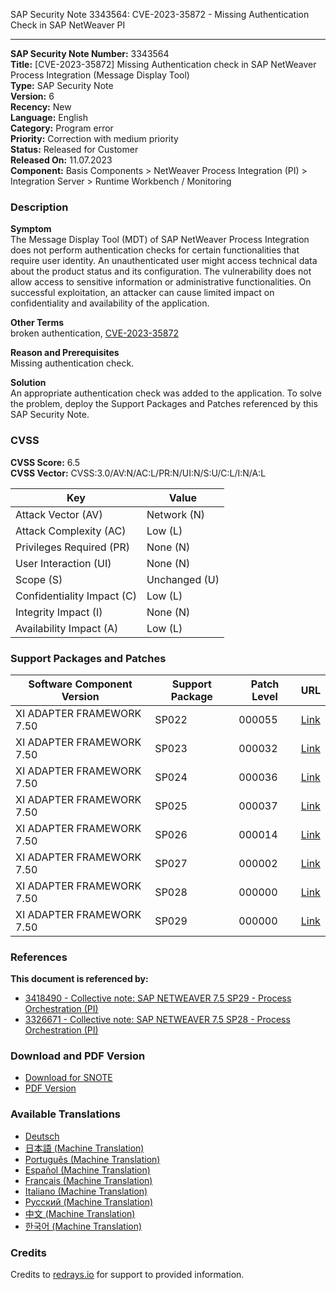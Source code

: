 SAP Security Note 3343564: CVE-2023-35872 - Missing Authentication Check in SAP NetWeaver PI

---

**SAP Security Note Number:** 3343564  
**Title:** [CVE-2023-35872] Missing Authentication check in SAP NetWeaver Process Integration (Message Display Tool)  
**Type:** SAP Security Note  
**Version:** 6  
**Recency:** New  
**Language:** English  
**Category:** Program error  
**Priority:** Correction with medium priority  
**Status:** Released for Customer  
**Released On:** 11.07.2023  
**Component:** Basis Components > NetWeaver Process Integration (PI) > Integration Server > Runtime Workbench / Monitoring  

### Description

**Symptom**  
The Message Display Tool (MDT) of SAP NetWeaver Process Integration does not perform authentication checks for certain functionalities that require user identity. An unauthenticated user might access technical data about the product status and its configuration. The vulnerability does not allow access to sensitive information or administrative functionalities. On successful exploitation, an attacker can cause limited impact on confidentiality and availability of the application.

**Other Terms**  
broken authentication, [CVE-2023-35872](https://www.cve.org/CVERecord?id=CVE-2023-35872)

**Reason and Prerequisites**  
Missing authentication check.

**Solution**  
An appropriate authentication check was added to the application. To solve the problem, deploy the Support Packages and Patches referenced by this SAP Security Note.

### CVSS

**CVSS Score:** 6.5  
**CVSS Vector:** CVSS:3.0/AV:N/AC:L/PR:N/UI:N/S:U/C:L/I:N/A:L  

| Key                         | Value        |
|-----------------------------|--------------|
| Attack Vector (AV)          | Network (N)  |
| Attack Complexity (AC)      | Low (L)      |
| Privileges Required (PR)    | None (N)     |
| User Interaction (UI)       | None (N)     |
| Scope (S)                   | Unchanged (U)|
| Confidentiality Impact (C)  | Low (L)      |
| Integrity Impact (I)        | None (N)     |
| Availability Impact (A)     | Low (L)      |

### Support Packages and Patches

| Software Component Version        | Support Package | Patch Level | URL                                                                                                                   |
|-----------------------------------|------------------|-------------|-----------------------------------------------------------------------------------------------------------------------|
| XI ADAPTER FRAMEWORK 7.50         | SP022            | 000055      | [Link](https://userapps.support.sap.com/sap/support/swdc/notes?cvnr=73554900100200001663&support_package=SP022&patch_level=000055) |
| XI ADAPTER FRAMEWORK 7.50         | SP023            | 000032      | [Link](https://userapps.support.sap.com/sap/support/swdc/notes?cvnr=73554900100200001663&support_package=SP023&patch_level=000032) |
| XI ADAPTER FRAMEWORK 7.50         | SP024            | 000036      | [Link](https://userapps.support.sap.com/sap/support/swdc/notes?cvnr=73554900100200001663&support_package=SP024&patch_level=000036) |
| XI ADAPTER FRAMEWORK 7.50         | SP025            | 000037      | [Link](https://userapps.support.sap.com/sap/support/swdc/notes?cvnr=73554900100200001663&support_package=SP025&patch_level=000037) |
| XI ADAPTER FRAMEWORK 7.50         | SP026            | 000014      | [Link](https://userapps.support.sap.com/sap/support/swdc/notes?cvnr=73554900100200001663&support_package=SP026&patch_level=000014) |
| XI ADAPTER FRAMEWORK 7.50         | SP027            | 000002      | [Link](https://userapps.support.sap.com/sap/support/swdc/notes?cvnr=73554900100200001663&support_package=SP027&patch_level=000002) |
| XI ADAPTER FRAMEWORK 7.50         | SP028            | 000000      | [Link](https://userapps.support.sap.com/sap/support/swdc/notes?cvnr=73554900100200001663&support_package=SP028&patch_level=000000) |
| XI ADAPTER FRAMEWORK 7.50         | SP029            | 000000      | [Link](https://userapps.support.sap.com/sap/support/swdc/notes?cvnr=73554900100200001663&support_package=SP029&patch_level=000000) |

### References

**This document is referenced by:**

- [3418490 - Collective note: SAP NETWEAVER 7.5 SP29 - Process Orchestration (PI)](https://me.sap.com/notes/3418490)
- [3326671 - Collective note: SAP NETWEAVER 7.5 SP28 - Process Orchestration (PI)](https://me.sap.com/notes/3326671)

### Download and PDF Version

- [Download for SNOTE](https://notesdownloads.sap.com/note/0040000000826472023)
- [PDF Version](https://userapps.support.sap.com/sap/support/sfm/notes/0003343564?language=en-US&token=7765E99D7CFA921FE32EE8E976FC5312)

### Available Translations

- [Deutsch](https://me.sap.com/notes/0003343564/D)
- [日本語 (Machine Translation)](https://me.sap.com/notes/0003343564/J)
- [Português (Machine Translation)](https://me.sap.com/notes/0003343564/P)
- [Español (Machine Translation)](https://me.sap.com/notes/0003343564/S)
- [Français (Machine Translation)](https://me.sap.com/notes/0003343564/F)
- [Italiano (Machine Translation)](https://me.sap.com/notes/0003343564/I)
- [Русский (Machine Translation)](https://me.sap.com/notes/0003343564/R)
- [中文 (Machine Translation)](https://me.sap.com/notes/0003343564/1)
- [한국어 (Machine Translation)](https://me.sap.com/notes/0003343564/3)

### Credits

Credits to [redrays.io](https://redrays.io) for support to provided information.